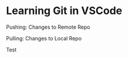 # Learning Git in VSCode

Pushing:    Changes to Remote Repo

Pulling:    Changes to Local Repo

Test
